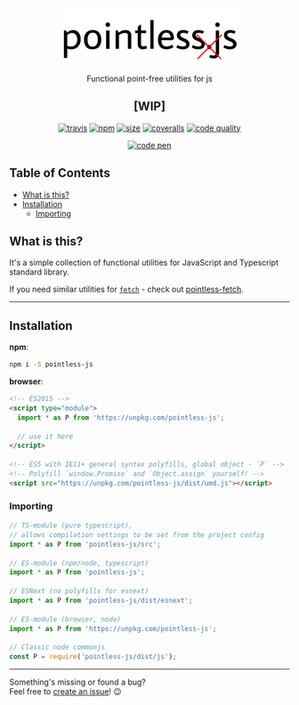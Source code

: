 <h1 align="center" style="text-align: center">
  <img src="assets/logo.png"/>
</h1>

<p align="center">
Functional point-free utilities for js
</p>

<h2 align="center">
[WIP]
</h2>

<p align="center">
<a href="https://travis-ci.com/raiondesu-experiments/pointless-js" title="Latest Travis CI build"><img src="https://img.shields.io/travis/com/raiondesu-experiments/pointless-js?style=flat-square" alt="travis"></a>
<a href="https://www.npmjs.com/package/pointless-js" title="Downloads per month, but who cares?"><img src="https://img.shields.io/npm/dm/pointless-js.svg?style=flat-square" alt="npm"></a>
<a href="https://bundlephobia.com/result?p=pointless-js@latest" title="minzipped size"><img src="https://img.shields.io/bundlephobia/minzip/pointless-js@latest?style=flat-square" alt="size"></a>
<a href="https://coveralls.io/github/raiondesu-experiments/pointless-js" title="Code coverage"><img src="https://img.shields.io/coveralls/github/raiondesu-experiments/pointless-js?style=flat-square" alt="coveralls"></a>
<a href="https://codeclimate.com/github/raiondesu-experiments/pointless-js/maintainability" title="Code quality"><img src="https://img.shields.io/codeclimate/maintainability/raiondesu-experiments/pointless-js?style=flat-square" alt="code quality"></a></p>
</p>

<p align="center">
<a href="https://codepen.io/raiondesu/pen/RwwYxxp" title="Link to in-browser playground"><img src="https://img.shields.io/badge/playground-link-blueviolet?style=flat-square" alt="code pen"></a>
</p>

## Table of Contents<!-- omit in toc -->
- [What is this?](#what-is-this)
- [Installation](#installation)
  - [Importing](#importing)

## What is this?

It's a simple collection of functional utilities for JavaScript and Typescript standard library.

If you need similar utilities for [`fetch`](https://developer.mozilla.org/en-US/docs/Web/API/WindowOrWorkerGlobalScope/fetch) - check out [pointless-fetch](https://github.com/raiondesu-experiments/pointless-fetch).

---

## Installation

**npm**:
```bash
npm i -S pointless-js
```

**browser**:
```html
<!-- ES2015 -->
<script type="module">
  import * as P from 'https://unpkg.com/pointless-js';

  // use it here
</script>

<!-- ES5 with IE11+ general syntax polyfills, global object - `P` -->
<!-- Polyfill `window.Promise` and `Object.assign` yourself! -->
<script src="https://unpkg.com/pointless-js/dist/umd.js"></script>
```

### Importing

```ts
// TS-module (pure typescript),
// allows compilation settings to be set from the project config
import * as P from 'pointless-js/src';

// ES-module (npm/node, typescript)
import * as P from 'pointless-js';

// ESNext (no polyfills for esnext)
import * as P from 'pointless-js/dist/esnext';

// ES-module (browser, node)
import * as P from 'https://unpkg.com/pointless-js';

// Classic node commonjs
const P = require('pointless-js/dist/js');
```



---

Something's missing or found a bug?\
Feel free to [create an issue](https://github.com/raiondesu-experiments/pointless-js/issues/new)! 😉
